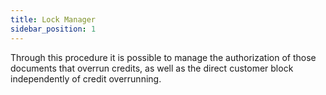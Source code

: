 ```yaml
---
title: Lock Manager
sidebar_position: 1
---
```


Through this procedure it is possible to manage the authorization of those documents that overrun credits, as well as the direct customer block independently of credit overrunning.






